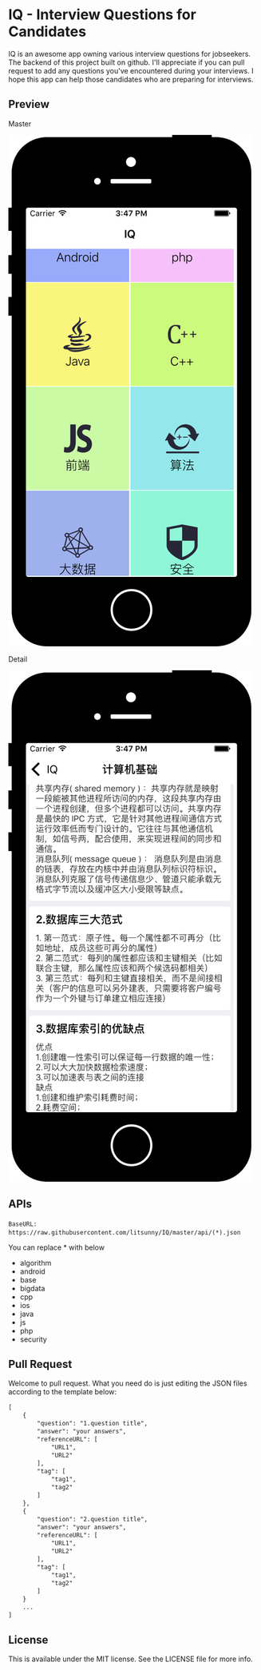 # IQ - Interview Questions for Candidates

IQ is an awesome app owning various interview questions for jobseekers. The backend of this project built on github. I'll appreciate if you can pull request to add any questions you've encountered during your interviews. I hope this app can help those candidates who are preparing for interviews. 

## Preview

Master

![图片名](https://raw.githubusercontent.com/litsunny/IQ/master/ScreenShot/01.png)

Detail

![图片名](https://raw.githubusercontent.com/litsunny/IQ/master/ScreenShot/02.png)

## APIs

`BaseURL: https://raw.githubusercontent.com/litsunny/IQ/master/api/(*).json`

You can replace * with below

- algorithm
- android
- base
- bigdata
- cpp
- ios
- java
- js
- php
- security

## Pull Request

Welcome to pull request. What you need do is just editing the JSON files according to the template below:

```
[
    {
        "question": "1.question title",
        "answer": "your answers",
        "referenceURL": [
            "URL1",
            "URL2"
        ],
        "tag": [
            "tag1",
            "tag2"
        ]
    },
    {
        "question": "2.question title",
        "answer": "your answers",
        "referenceURL": [
            "URL1",
            "URL2"
        ],
        "tag": [
            "tag1",
            "tag2"
        ]
    }
    ...
]

```

## License

This is available under the MIT license. See the LICENSE file for more info.